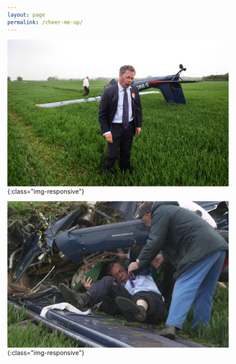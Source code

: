 ```yaml
---
layout: page
permalink: /cheer-me-up/
---
```

![Happy Place 1](/images/happy1.jpg){:class="img-responsive"}

![Happy Place 2](/images/happy2.jpg){:class="img-responsive"}
